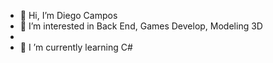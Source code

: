 - 👋 Hi, I’m Diego Campos
- 👀 I’m interested in Back End, Games Develop, Modeling 3D
- 
- 🌱 I ’m currently learning   C#

